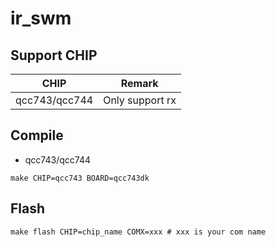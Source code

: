 # ir_swm

## Support CHIP

|      CHIP        | Remark |
|:----------------:|:------:|
|qcc743/qcc744       | Only support rx       |

## Compile

- qcc743/qcc744

```
make CHIP=qcc743 BOARD=qcc743dk
```

## Flash

```
make flash CHIP=chip_name COMX=xxx # xxx is your com name
```